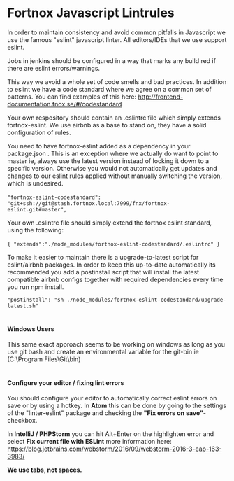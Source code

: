 # Fortnox Javascript Lintrules

In order to maintain consistency and avoid common pitfalls in Javascript we use the famous "eslint" javascript linter. All editors/IDEs that we use support eslint.

Jobs in jenkins should be configured in a way that marks any build red if there are eslint errors/warnings.

This way we avoid a whole set of code smells and bad practices.
In addition to eslint we have a code standard where we agree on a common set of patterns. You can find examples of this here: http://frontend-documentation.fnox.se/#/codestandard

Your own respository should contain an .eslintrc file which simply extends fortnox-eslint. We use airbnb as a base to stand on, they have a solid configuration of rules.


You need to have fortnox-eslint added as a dependency in your package.json . This is an exception where we actually do want to point to master ie, always use the latest version instead of locking it down to a specific version. Otherwise you would not automatically get updates and changes to our eslint rules applied without manually switching the version, which is undesired.
<br />
<br />
`"fortnox-eslint-codestandard": "git+ssh://git@stash.fortnox.local:7999/fnx/fortnox-eslint.git#master",
`

Your own .eslintrc file should simply extend the fortnox eslint standard, using the following:
<br />
<br />
`{
  "extends":"./node_modules/fortnox-eslint-codestandard/.eslintrc"
  }
`

To make it easier to maintain there is a upgrade-to-latest script for eslint/airbnb packages. In order to keep this up-to-date automatically its recommended you add a postinstall script that will install the latest compatible airbnb configs together with required dependencies every time you run npm install.
<br />

`"postinstall": "sh ./node_modules/fortnox-eslint-codestandard/upgrade-latest.sh"`
<br />
<br />

#### Windows Users
This same exact approach seems to be working on windows as long as you use git bash and create an environmental
variable for the git-bin ie (C:\Program Files\Git\bin)
<br />
<br />

#### Configure your editor / fixing lint errors
You should configure your editor to automatically correct eslint errors on save or by using a hotkey. In <strong>Atom</strong> this can be done by going to the settings of the "linter-eslint" package and checking the <strong>"Fix errors on save"</strong>-checkbox.

In <strong>IntelliJ / PHPStorm</strong> you can hit Alt+Enter on the highlighten error and select <strong>Fix current file with ESLint</strong> more information here: https://blog.jetbrains.com/webstorm/2016/09/webstorm-2016-3-eap-163-3983/

<strong> We use tabs, not spaces.</strong>
